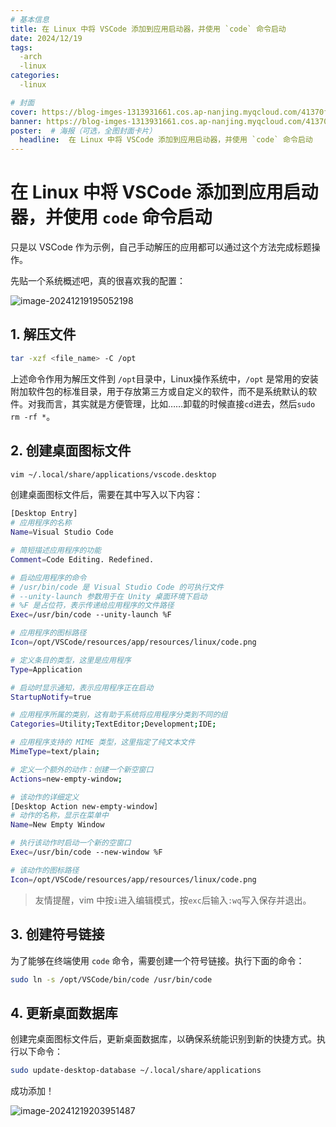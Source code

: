 ```yaml
---
# 基本信息
title: 在 Linux 中将 VSCode 添加到应用启动器，并使用 `code` 命令启动
date: 2024/12/19
tags:
  -arch
  -linux 
categories: 
  -linux

# 封面
cover: https://blog-imges-1313931661.cos.ap-nanjing.myqcloud.com/41370f2e263ceb323994939fe9f9ae4e.jpg
banner: https://blog-imges-1313931661.cos.ap-nanjing.myqcloud.com/41370f2e263ceb323994939fe9f9ae4e.jpg
poster:  # 海报（可选，全图封面卡片）
  headline:  在 Linux 中将 VSCode 添加到应用启动器，并使用 `code` 命令启动
---
```



# 在 Linux 中将 VSCode 添加到应用启动器，并使用 `code` 命令启动

只是以 VSCode 作为示例，自己手动解压的应用都可以通过这个方法完成标题操作。

先贴一个系统概述吧，真的很喜欢我的配置：

![image-20241219195052198](https://blog-imges-1313931661.cos.ap-nanjing.myqcloud.com/undefinedimage-20241219195052198.png)

## 1. 解压文件

```bash
tar -xzf <file_name> -C /opt
```

上述命令作用为解压文件到 `/opt`目录中，Linux操作系统中，`/opt` 是常用的安装附加软件包的标准目录，用于存放第三方或自定义的软件，而不是系统默认的软件。对我而言，其实就是方便管理，比如……卸载的时候直接`cd`进去，然后`sudo rm -rf *`。

## 2. 创建桌面图标文件

```bash
vim ~/.local/share/applications/vscode.desktop
```

创建桌面图标文件后，需要在其中写入以下内容：

```bash
[Desktop Entry]
# 应用程序的名称
Name=Visual Studio Code

# 简短描述应用程序的功能
Comment=Code Editing. Redefined.

# 启动应用程序的命令
# /usr/bin/code 是 Visual Studio Code 的可执行文件
# --unity-launch 参数用于在 Unity 桌面环境下启动
# %F 是占位符，表示传递给应用程序的文件路径
Exec=/usr/bin/code --unity-launch %F

# 应用程序的图标路径
Icon=/opt/VSCode/resources/app/resources/linux/code.png

# 定义条目的类型，这里是应用程序
Type=Application

# 启动时显示通知，表示应用程序正在启动
StartupNotify=true

# 应用程序所属的类别，这有助于系统将应用程序分类到不同的组
Categories=Utility;TextEditor;Development;IDE;

# 应用程序支持的 MIME 类型，这里指定了纯文本文件
MimeType=text/plain;

# 定义一个额外的动作：创建一个新空窗口
Actions=new-empty-window;

# 该动作的详细定义
[Desktop Action new-empty-window]
# 动作的名称，显示在菜单中
Name=New Empty Window

# 执行该动作时启动一个新的空窗口
Exec=/usr/bin/code --new-window %F

# 该动作的图标路径
Icon=/opt/VSCode/resources/app/resources/linux/code.png
```

> 友情提醒，vim 中按`i`进入编辑模式，按`exc`后输入`:wq`写入保存并退出。

## 3. 创建符号链接

为了能够在终端使用 `code` 命令，需要创建一个符号链接。执行下面的命令：

```bash
sudo ln -s /opt/VSCode/bin/code /usr/bin/code
```



## 4. 更新桌面数据库

创建完桌面图标文件后，更新桌面数据库，以确保系统能识别到新的快捷方式。执行以下命令：

```bash
sudo update-desktop-database ~/.local/share/applications
```



成功添加！

![image-20241219203951487](https://blog-imges-1313931661.cos.ap-nanjing.myqcloud.com/undefinedimage-20241219203951487.png)